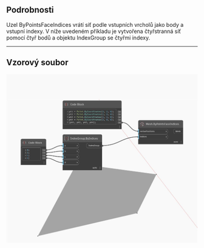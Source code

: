 ## Podrobnosti
Uzel ByPointsFaceIndices vrátí síť podle vstupních vrcholů jako body a vstupní indexy. V níže uvedeném příkladu je vytvořena čtyřstranná síť pomocí čtyř bodů a objektu IndexGroup se čtyřmi indexy.
___
## Vzorový soubor

![ByPointsFaceIndices](./Autodesk.DesignScript.Geometry.Mesh.ByPointsFaceIndices_img.jpg)

